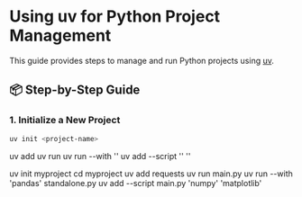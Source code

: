 # Using uv for Python Project Management

This guide provides steps to manage and run Python projects using [uv](https://github.com/astral-sh/uv).

## 📦 Step-by-Step Guide

### 1. Initialize a New Project

```bash
uv init <project-name>
```

uv add <package-name>
uv run <file-name>
uv run --with '<package-name>' <file-name>
uv add --script <file-name> '<package-name>' '<package-name>'

uv init myproject
cd myproject
uv add requests
uv run main.py
uv run --with 'pandas' standalone.py
uv add --script main.py 'numpy' 'matplotlib'
```
